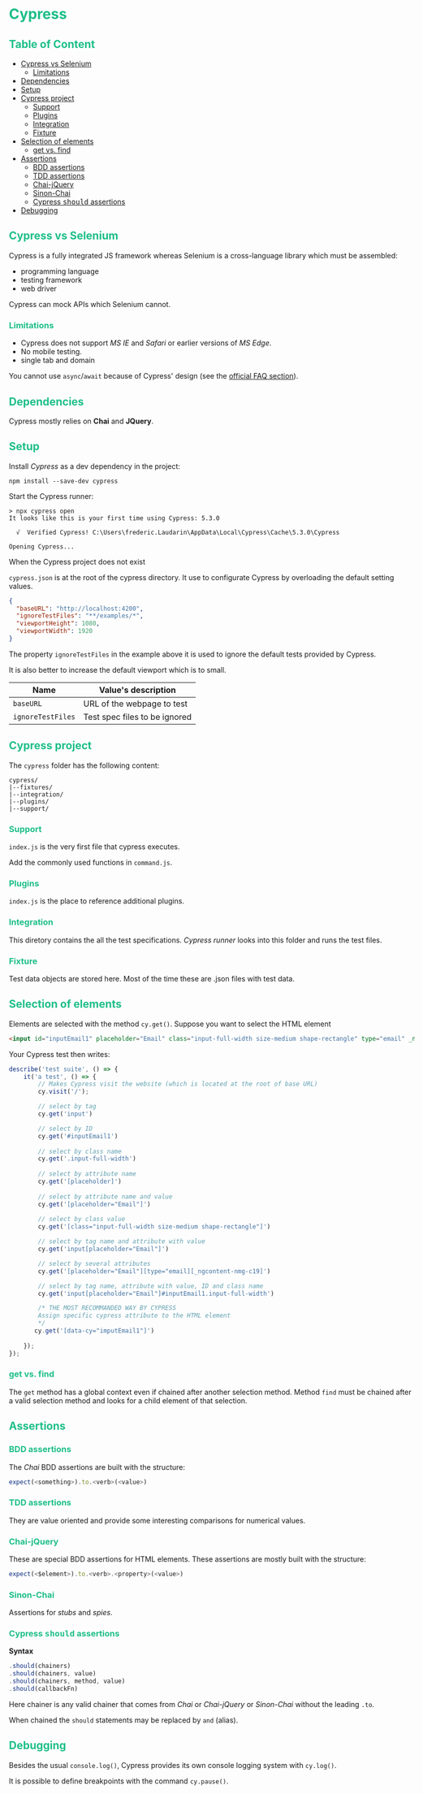 <style>
  body {
    margin: auto;
    width: 50%;
    min-width: 800px;
  }
  h1, h2, h3 {
    color: rgb(29, 190, 137);
  }
</style>
<h1>Cypress</h1>

<h2> Table of Content </h2>

- [Cypress vs Selenium](#cypress-vs-selenium)
  - [Limitations](#limitations)
- [Dependencies](#dependencies)
- [Setup](#setup)
- [Cypress project](#cypress-project)
  - [Support](#support)
  - [Plugins](#plugins)
  - [Integration](#integration)
  - [Fixture](#fixture)
- [Selection of elements](#selection-of-elements)
  - [get vs. find](#get-vs-find)
- [Assertions](#assertions)
  - [BDD assertions](#bdd-assertions)
  - [TDD assertions](#tdd-assertions)
  - [Chai-jQuery](#chai-jquery)
  - [Sinon-Chai](#sinon-chai)
  - [Cypress <tt>should</tt> assertions](#cypress-ttshouldtt-assertions)
- [Debugging](#debugging)

## Cypress vs Selenium

Cypress is a fully integrated JS framework whereas Selenium is a cross-language library which must be assembled:

- programming language
- testing framework
- web driver

Cypress can mock APIs which Selenium cannot.

### Limitations

- Cypress does not support _MS IE_ and _Safari_ or earlier versions of _MS Edge_.
- No mobile testing.
- single tab and domain

You cannot use `async`/`await` because of Cypress' design (see the [official FAQ section](https://docs.cypress.io/faq/questions/using-cypress-faq.html#Can-I-use-the-new-ES7-async-await-syntax)).

## Dependencies

Cypress mostly relies on **Chai** and **JQuery**.

## Setup

Install _Cypress_ as a dev dependency in the project:

```
npm install --save-dev cypress
```

Start the Cypress runner:

```
> npx cypress open
It looks like this is your first time using Cypress: 5.3.0

  √  Verified Cypress! C:\Users\frederic.Laudarin\AppData\Local\Cypress\Cache\5.3.0\Cypress

Opening Cypress...
```

When the Cypress project does not exist 

`cypress.json` is at the root of the cypress directory. It use to configurate Cypress by overloading the default setting values.

```json
{
  "baseURL": "http://localhost:4200",
  "ignoreTestFiles": "**/examples/*",
  "viewportHeight": 1080,
  "viewportWidth": 1920
}
```

The property `ignoreTestFiles` in the example above it is used to ignore the default tests provided by Cypress.

It is also better to increase the default viewport which is to small.

| Name              | Value's description                   |
| ----------------- | ------------------------------------- |
| `baseURL`         | URL of the webpage to test            |
| `ignoreTestFiles` | Test spec files to be ignored         |

## Cypress project

The `cypress` folder has the following content:

```
cypress/
|--fixtures/
|--integration/
|--plugins/
|--support/
```

### Support

`index.js` is the very first file that cypress executes.

Add the commonly used functions in `command.js`.

### Plugins

`index.js` is the place to reference additional plugins.

### Integration

This diretory contains the all the test specifications. _Cypress runner_ looks into this folder and runs the test files.

### Fixture

Test data objects are stored here. Most of the time these are .json files with test data.

## Selection of elements

Elements are selected with the method `cy.get()`. Suppose you want to select the HTML element

```HTML
<input id="inputEmail1" placeholder="Email" class="input-full-width size-medium shape-rectangle" type="email" _ngcontent-bln-c22 data-cy="imputEmail1" />
```

Your Cypress test then writes:

```js
describe('test suite', () => {
    it('a test', () => {
        // Makes Cypress visit the website (which is located at the root of base URL)
        cy.visit('/');

        // select by tag
        cy.get('input')

        // select by ID
        cy.get('#inputEmail1')
        
        // select by class name
        cy.get('.input-full-width')
        
        // select by attribute name
        cy.get('[placeholder]')
        
        // select by attribute name and value
        cy.get('[placeholder="Email"]')
        
        // select by class value
        cy.get('[class="input-full-width size-medium shape-rectangle"]')

        // select by tag name and attribute with value
        cy.get('input[placeholder="Email"]')

        // select by several attributes
        cy.get('[placeholder="Email"][type="email][_ngcontent-nmg-c19]')

        // select by tag name, attribute with value, ID and class name
        cy.get('input[placeholder="Email"]#inputEmail1.input-full-width')

        /* THE MOST RECOMMANDED WAY BY CYPRESS 
        Assign specific cypress attribute to the HTML element
        */
       cy.get('[data-cy="imputEmail1"]')
        
    });
});
```

### get vs. find

The `get` method has a global context even if chained after another selection method. Method `find` must be chained after a valid selection method and looks for a child element of that selection.

## Assertions

### BDD assertions

The *Chai* BDD assertions are built with the structure:

```js
expect(<something>).to.<verb>(<value>)
```

### TDD assertions

They are value oriented and provide some interesting comparisons for numerical values.

### Chai-jQuery

These are special BDD assertions for HTML elements. These assertions are mostly built with the structure:

```js
expect(<$element>).to.<verb>.<property>(<value>)
```

### Sinon-Chai

Assertions for *stubs* and *spies*.

### Cypress <tt>should</tt> assertions

**Syntax**

```js
.should(chainers)
.should(chainers, value)
.should(chainers, method, value)
.should(callbackFn)
```

Here chainer is any valid chainer that comes from *Chai* or *Chai-jQuery* or *Sinon-Chai* without the leading `.to`.

When chained the `should` statements may be replaced by `and` (alias).

## Debugging

Besides the usual `console.log()`, Cypress provides its own console logging system with `cy.log()`.

It is possible to define breakpoints with the command `cy.pause()`.
